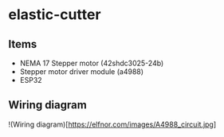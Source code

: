 # elastic-cutter

## Items
- NEMA 17 Stepper motor (42shdc3025-24b)
- Stepper motor driver module (a4988)
- ESP32

## Wiring diagram
!(Wiring diagram)[https://elfnor.com/images/A4988_circuit.jpg]
